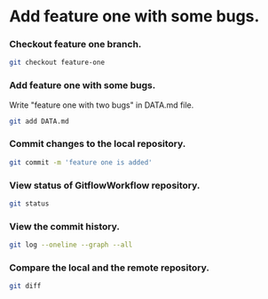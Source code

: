 # Add feature one with some bugs.

### Checkout feature one branch.

```sh
git checkout feature-one
```

### Add feature one with some bugs.

Write "feature one with two bugs" in DATA.md file.

```sh
git add DATA.md
```

### Commit changes to the local repository.

```sh
git commit -m 'feature one is added'
```

### View status of GitflowWorkflow repository.

```sh
git status
```

### View the commit history.

```sh
git log --oneline --graph --all
```

### Compare the local and the remote repository.

```sh
git diff
```


